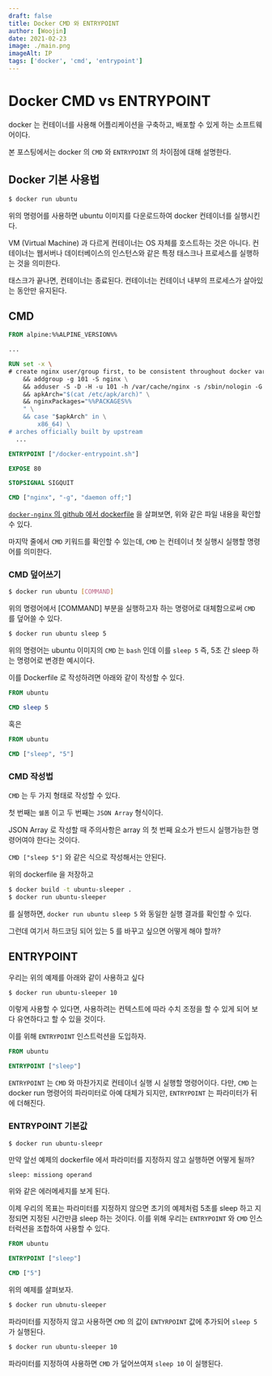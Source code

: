 ```yaml
---
draft: false
title: Docker CMD 와 ENTRYPOINT
author: [Woojin]
date: 2021-02-23
image: ./main.png
imageAlt: IP
tags: ['docker', 'cmd', 'entrypoint']
---
```


# Docker CMD vs ENTRYPOINT

docker 는 컨테이너를 사용해 어플리케이션을 구축하고, 배포할 수 있게 하는 소프트웨어이다.

본 포스팅에서는 docker 의 `CMD` 와 `ENTRYPOINT` 의 차이점에 대해 설명한다.

## Docker 기본 사용법

```bash
$ docker run ubuntu
```

위의 명령어를 사용하면 ubuntu 이미지를 다운로드하여 docker 컨테이너를 실행시킨다.

VM (Virtual Machine) 과 다르게 컨테이너는 OS 자체를 호스트하는 것은 아니다.
컨테이너는 웹서버나 데이터베이스의 인스턴스와 같은 특정 태스크나 프로세스를 실행하는 것을 의미한다.  

태스크가 끝나면, 컨테이너는 종료된다. 컨테이너는 컨테이너 내부의 프로세스가 살아있는 동안만 유지된다.

## CMD

```dockerfile
FROM alpine:%%ALPINE_VERSION%%

...

RUN set -x \
# create nginx user/group first, to be consistent throughout docker variants
    && addgroup -g 101 -S nginx \
    && adduser -S -D -H -u 101 -h /var/cache/nginx -s /sbin/nologin -G nginx -g nginx nginx \
    && apkArch="$(cat /etc/apk/arch)" \
    && nginxPackages="%%PACKAGES%%
    " \
    && case "$apkArch" in \
        x86_64) \
# arches officially built by upstream
  ...            

ENTRYPOINT ["/docker-entrypoint.sh"]

EXPOSE 80

STOPSIGNAL SIGQUIT

CMD ["nginx", "-g", "daemon off;"]
```

[`docker-nginx` 의 github 에서 dockerfile](https://github.com/nginxinc/docker-nginx/blob/master/Dockerfile-alpine.template) 을
살펴보면, 위와 같은 파일 내용을 확인할 수 있다.

마지막 줄에서 `CMD` 키워드를 확인할 수 있는데, `CMD` 는 컨테이너 첫 실행시 실행할 명령어를 의미한다.

### CMD 덮어쓰기

```bash
$ docker run ubuntu [COMMAND]
```

위의 명령어에서 [COMMAND] 부분을 실행하고자 하는 명령어로 대체함으로써 `CMD` 를 덮어쓸 수 있다.

```bash
$ docker run ubuntu sleep 5
```

위의 명령어는 ubuntu 이미지의 `CMD` 는 `bash` 인데 이를 `sleep 5` 즉, 5초 간 sleep 하는 명령어로 변경한 예시이다.

이를 Dockerfile 로 작성하려면 아래와 같이 작성할 수 있다.

```dockerfile
FROM ubuntu

CMD sleep 5
```

혹은

```dockerfile
FROM ubuntu

CMD ["sleep", "5"]
```

### CMD 작성법

`CMD` 는 두 가지 형태로 작성할 수 있다.

첫 번째는 `쉘폼` 이고 두 번째는 `JSON Array` 형식이다.

JSON Array 로 작성할 때 주의사항은 array 의 첫 번째 요소가 반드시 실행가능한 명령어여야 한다는 것이다.

`CMD ["sleep 5"]` 와 같은 식으로 작성해서는 안된다.

위의 dockerfile 을 저장하고

```bash
$ docker build -t ubuntu-sleeper .
$ docker run ubuntu-sleeper
```

를 실행하면, `docker run ubuntu sleep 5` 와 동일한 실행 결과를 확인할 수 있다.

그런데 여기서 하드코딩 되어 있는 5 를 바꾸고 싶으면 어떻게 해야 할까?

## ENTRYPOINT

우리는 위의 예제를 아래와 같이 사용하고 싶다

```bash
$ docker run ubuntu-sleeper 10
```

이렇게 사용할 수 있다면, 사용하려는 컨텍스트에 따라 수치 조정을 할 수 있게 되어 보다 유연하다고 할 수 있을 것이다.

이를 위해 `ENTRYPOINT` 인스트럭션을 도입하자.

```dockerfile
FROM ubuntu

ENTRYPOINT ["sleep"]
```

`ENTRYPOINT` 는 `CMD` 와 마찬가지로 컨테이너 실행 시 실행할 명령어이다.
다만, `CMD` 는 docker run 명령어의 파라미터로 아예 대체가 되지만,
`ENTRYPOINT` 는 파라미터가 뒤에 더해진다.

### ENTRYPOINT 기본값

```bash
$ docker run ubuntu-sleepr
```

만약 앞선 예제의 dockerfile 에서 파라미터를 지정하지 않고 실행하면 어떻게 될까?

```
sleep: missiong operand
```

위와 같은 에러메세지를 보게 된다.

이제 우리의 목표는 파라미터를 지정하지 않으면 초기의 예제처럼 5초를 sleep 하고 지정되면 지정된 시간만큼 sleep 하는 것이다.
이를 위해 우리는 `ENTRYPOINT` 와 `CMD` 인스터럭션을 조합하여 사용할 수 있다.

```dockerfile
FROM ubuntu

ENTRYPOINT ["sleep"]

CMD ["5"]
```

위의 예제를 살펴보자.

```bash
$ docker run ubnutu-sleeper
```

파라미터를 지정하지 않고 사용하면 `CMD` 의 값이 `ENTYRPOINT` 값에 추가되어 `sleep 5` 가 실행된다.

```bash
$ docker run ubuntu-sleeper 10
```

파라미터를 지정하여 사용하면 `CMD` 가 덮어쓰여져 `sleep 10` 이 실행된다.
